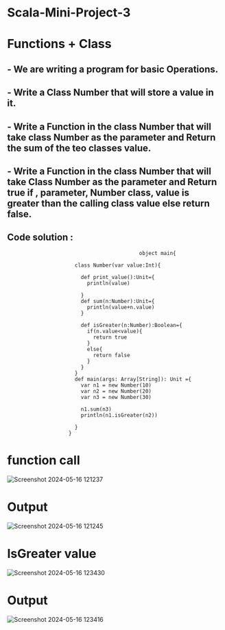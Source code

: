 # Scala-Mini-Project-3 

# Functions + Class

## - We are writing a program for basic Operations.
## - Write a Class Number that will store a value in it.
## - Write a Function in the class Number that will take class Number as the parameter and Return the sum of the teo classes value.
## - Write a Function in the class Number that will take Class Number as the parameter and Return true if , parameter, Number class, value is greater than the calling class value else return false.




## Code solution :

                                              
                                               
                                               object main{
                      
                          class Number(var value:Int){
                      
                            def print_value():Unit={
                              println(value)
                              
                            }
                            def sum(n:Number):Unit={
                              println(value+n.value)
                            }
                      
                            def isGreater(n:Number):Boolean={
                              if(n.value<value){
                                return true
                              }
                              else{
                                return false
                              }
                            }
                          }
                          def main(args: Array[String]): Unit ={
                            var n1 = new Number(10)
                            var n2 = new Number(20)
                            var n3 = new Number(30)
                      
                            n1.sum(n3)
                            println(n1.isGreater(n2))
                            
                          }
                        }

                        

# function call


![Screenshot 2024-05-16 121237](https://github.com/Reyyadav/Scala-Mini-Project-3/assets/153619494/e5f5507e-9b27-4283-9a49-0d2a98614bc0)


# Output


![Screenshot 2024-05-16 121245](https://github.com/Reyyadav/Scala-Mini-Project-3/assets/153619494/6076ca99-1f20-4f0e-9a31-adf11fd52627)



# IsGreater value


![Screenshot 2024-05-16 123430](https://github.com/Reyyadav/Scala-Mini-Project-3/assets/153619494/2863e259-1dc4-4e89-ad97-bca9df3a20e5)



# Output


![Screenshot 2024-05-16 123416](https://github.com/Reyyadav/Scala-Mini-Project-3/assets/153619494/92bf3fbf-5985-4d97-8e29-313b9f7224e0)


